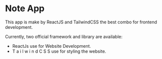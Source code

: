 # Note App

This app is make by ReactJS and TailwindCSS the best combo for frontend development.

Currently, two official framework and library are available:

- ReactJs use for Website Development.
- T a i l w i n d C S S use for styling the website.
